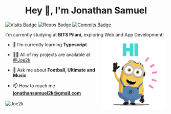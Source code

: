<h1 align="center">Hey 👋, I'm Jonathan Samuel</h1>

[![Visits Badge](https://badges.pufler.dev/visits/Joe2k/Joe2k)](https://github.com/Joe2k/Joe2k?color=blue)
![Repos Badge](https://badges.pufler.dev/repos/Joe2k?color=red)
[![Commits Badge](https://badges.pufler.dev/commits/monthly/Joe2k?color=blue)](https://badges.pufler.dev)

I'm currently studying at **BITS Pilani**, exploring Web and App Development!
<br/>
<img align="right" height="225" src="004b173f6e3d6843df10114e087f30a8.gif">

- 🌱 I’m currently learning **Typescript**

- 👨‍💻 All of my projects are available at [@Joe2k](https://github.com/Joe2k)

- 💬 Ask me about **Football, Ultimate and Music**

- 📫 How to reach me **jonathansamuel2k@gmail.com**

<img align="center" src="https://github-readme-stats.vercel.app/api?username=Joe2k&show_icons=true&locale=en" alt="Joe2k" />
